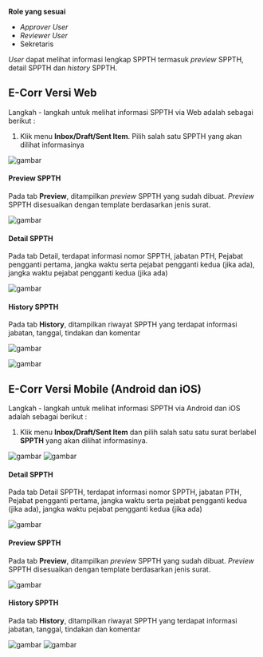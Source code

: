 **Role yang sesuai**

- *Approver User*
- *Reviewer User*
- Sekretaris

*User* dapat melihat informasi lengkap SPPTH termasuk *preview* SPPTH, detail SPPTH dan *history* SPPTH.

## **E-Corr Versi Web**

Langkah - langkah untuk melihat informasi SPPTH via Web adalah sebagai berikut :

1. Klik menu **Inbox/Draft/Sent Item**. Pilih salah satu SPPTH yang akan dilihat informasinya

![gambar](SPPTH/SPPTH_Web/02TH25.png)

#### **Preview SPPTH**

Pada tab **Preview**, ditampilkan *preview* SPPTH yang sudah dibuat. *Preview* SPPTH disesuaikan dengan template berdasarkan jenis surat.

![gambar](SPPTH/SPPTH_Web/02TH26.png)

#### **Detail SPPTH**

Pada tab Detail, terdapat informasi nomor SPPTH, jabatan PTH, Pejabat pengganti pertama, jangka waktu serta pejabat pengganti kedua (jika ada), jangka waktu pejabat pengganti kedua (jika ada)

![gambar](SPPTH/SPPTH_Web/02TH27.png)

#### **History SPPTH**

Pada tab **History**, ditampilkan riwayat SPPTH yang terdapat informasi jabatan, tanggal, tindakan dan komentar

![gambar](SPPTH/SPPTH_Web/02TH28.png)


![gambar](SPPTH/SPPTH_Teams/SPPTH29.png)

## **E-Corr Versi Mobile (Android dan iOS)**

Langkah - langkah untuk melihat informasi SPPTH via Android dan iOS adalah sebagai berikut :

1. Klik menu **Inbox/Draft/Sent Item** dan pilih salah satu satu surat berlabel **SPPTH** yang akan dilihat informasinya.

![gambar](SPPTH/SPPTH_Android/InfoSPPTH/02A01.jpg) ![gambar](SPPTH/SPPTH_Android/InfoSPPTH/02A02.jpg)

#### **Detail SPPTH**

Pada tab Detail SPPTH, terdapat informasi nomor SPPTH, jabatan PTH, Pejabat pengganti pertama, jangka waktu serta pejabat pengganti kedua (jika ada), jangka waktu pejabat pengganti kedua (jika ada)

![gambar](SPPTH/SPPTH_Android/InfoSPPTH/02D01.jpg)

#### **Preview SPPTH**

Pada tab **Preview**, ditampilkan _preview_ SPPTH yang sudah dibuat. _Preview_ SPPTH disesuaikan dengan template berdasarkan jenis surat.

![gambar](SPPTH/SPPTH_Android/InfoSPPTH/02P01.jpg) 

#### **History SPPTH**

Pada tab **History**, ditampilkan riwayat SPPTH yang terdapat informasi jabatan, tanggal, tindakan dan komentar

![gambar](SPPTH/SPPTH_Android/InfoSPPTH/02H01.jpg) ![gambar](SPPTH/SPPTH_Android/InfoSPPTH/02H02.jpg)

